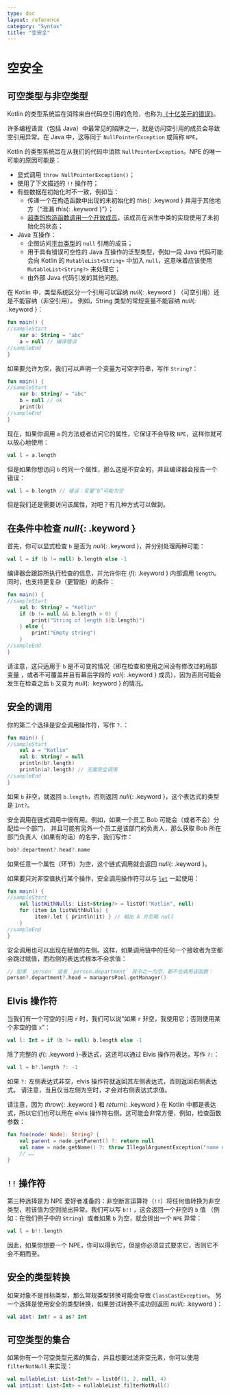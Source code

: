 ```yaml
---
type: doc
layout: reference
category: "Syntax"
title: "空安全"
---
```


# 空安全

## 可空类型与非空类型

Kotlin 的类型系统旨在消除来自代码空引用的危险，也称为[《十亿美元的错误》](http://en.wikipedia.org/wiki/Tony_Hoare#Apologies_and_retractions)。

许多编程语言（包括 Java）中最常见的陷阱之一，就是访问空引用的成员会导致空引用异常。在 Java 中，这等同于 `NullPointerException` 或简称 `NPE`。

Kotlin 的类型系统旨在从我们的代码中消除 `NullPointerException`。NPE 的唯一可能的原因可能是：

* 显式调用 `throw NullPointerException()`；
* 使用了下文描述的 `!!` 操作符；
* 有些数据在初始化时不一致，例如当：
  * 传递一个在构造函数中出现的未初始化的 *this*{: .keyword } 并用于其他地方（“泄漏 *this*{: .keyword }”）；
  * [超类的构造函数调用一个开放成员](classes.html#派生类初始化顺序)，该成员在派生中类的实现使用了未初始化的状态；
* Java 互操作：
  * 企图访问[平台类型](java-interop.html#空安全与平台类型)的 `null` 引用的成员；
  * 用于具有错误可空性的 Java 互操作的泛型类型，例如一段 Java 代码可能会向 Kotlin 的 `MutableList<String>` 中加入 `null`，这意味着应该使用 `MutableList<String?>` 来处理它；
  * 由外部 Java 代码引发的其他问题。

在 Kotlin 中，类型系统区分一个引用可以容纳 *null*{: .keyword } （可空引用）还是不能容纳（非空引用）。
例如，String 类型的常规变量不能容纳 *null*{: .keyword }：


```kotlin
fun main() {
//sampleStart
    var a: String = "abc"
    a = null // 编译错误
//sampleEnd
}
```


如果要允许为空，我们可以声明一个变量为可空字符串，写作 `String?`：


```kotlin
fun main() {
//sampleStart
    var b: String? = "abc"
    b = null // ok
    print(b)
//sampleEnd
}
```


现在，如果你调用 `a` 的方法或者访问它的属性，它保证不会导致 `NPE`，这样你就可以放心地使用：


```kotlin
val l = a.length
```


但是如果你想访问 `b` 的同一个属性，那么这是不安全的，并且编译器会报告一个错误：


```kotlin
val l = b.length // 错误：变量“b”可能为空
```


但是我们还是需要访问该属性，对吧？有几种方式可以做到。

## 在条件中检查 *null*{: .keyword }

首先，你可以显式检查 `b` 是否为 *null*{: .keyword }，并分别处理两种可能：


```kotlin
val l = if (b != null) b.length else -1
```


编译器会跟踪所执行检查的信息，并允许你在 *if*{: .keyword } 内部调用 `length`。
同时，也支持更复杂（更智能）的条件：


```kotlin
fun main() {
//sampleStart
    val b: String? = "Kotlin"
    if (b != null && b.length > 0) {
        print("String of length ${b.length}")
    } else {
        print("Empty string")
    }
//sampleEnd
}

```


请注意，这只适用于 `b` 是不可变的情况（即在检查和使用之间没有修改过的局部变量
，或者不可覆盖并且有幕后字段的 *val*{: .keyword } 成员），因为否则可能会发生<!--
-->在检查之后 `b` 又变为 *null*{: .keyword } 的情况。

## 安全的调用

你的第二个选择是安全调用操作符，写作 `?.`：


```kotlin
fun main() {
//sampleStart
    val a = "Kotlin"
    val b: String? = null
    println(b?.length)
    println(a?.length) // 无需安全调用
//sampleEnd
}
```


如果 `b` 非空，就返回 `b.length`，否则返回 *null*{: .keyword }，这个表达式的类型是 `Int?`。

安全调用在链式调用中很有用。例如，如果一个员工 Bob 可能会（或者不会）分配给一个部门，
并且可能有另外一个员工是该部门的负责人，那么获取 Bob 所在部门负责人（如果有的话）的名字，我们写作：


```kotlin
bob?.department?.head?.name
```


如果任意一个属性（环节）为空，这个链式调用就会返回 *null*{: .keyword }。

如果要只对非空值执行某个操作，安全调用操作符可以与 [`let`](https://kotlinlang.org/api/latest/jvm/stdlib/kotlin/let.html) 一起使用：


```kotlin
fun main() {
//sampleStart
    val listWithNulls: List<String?> = listOf("Kotlin", null)
    for (item in listWithNulls) {
         item?.let { println(it) } // 输出 A 并忽略 null
    }
//sampleEnd
}
```


安全调用也可以出现在赋值的左侧。这样，如果调用链中的任何一个接收者为空都会跳过赋值，而右侧的表达式根本不会求值：


```kotlin
// 如果 `person` 或者 `person.department` 其中之一为空，都不会调用该函数：
person?.department?.head = managersPool.getManager()
```


## Elvis 操作符

当我们有一个可空的引用 `r` 时，我们可以说“如果 `r` 非空，我使用它；否则使用某个非空的值 `x`”：


```kotlin
val l: Int = if (b != null) b.length else -1
```


除了完整的 *if*{: .keyword }-表达式，这还可以通过 Elvis 操作符表达，写作 `?:`：


```kotlin
val l = b?.length ?: -1
```


如果 `?:` 左侧表达式非空，elvis 操作符就返回其左侧表达式，否则返回右侧表达式。
请注意，当且仅当左侧为空时，才会对右侧表达式求值。

请注意，因为 *throw*{: .keyword } 和 *return*{: .keyword } 在 Kotlin 中都是表达式，所以它们也可以用在
 elvis 操作符右侧。这可能会非常方便，例如，检查函数参数：


```kotlin
fun foo(node: Node): String? {
    val parent = node.getParent() ?: return null
    val name = node.getName() ?: throw IllegalArgumentException("name expected")
    // ……
}
```


## `!!` 操作符

第三种选择是为 NPE 爱好者准备的：非空断言运算符（`!!`）将任何值转换为非空<!--
-->类型，若该值为空则抛出异常。我们可以写 `b!!` ，这会返回一个非空的 `b` 值
（例如：在我们例子中的 `String`）或者如果 `b` 为空，就会抛出一个 `NPE` 异常：


```kotlin
val l = b!!.length
```


因此，如果你想要一个 NPE，你可以得到它，但是你必须显式要求它，否则它不会不期而至。

## 安全的类型转换

如果对象不是目标类型，那么常规类型转换可能会导致 `ClassCastException`。
另一个选择是使用安全的类型转换，如果尝试转换不成功则返回 *null*{: .keyword }：


```kotlin
val aInt: Int? = a as? Int
```


## 可空类型的集合

如果你有一个可空类型元素的集合，并且想要过滤非空元素，你可以使用 `filterNotNull` 来实现：


```kotlin
val nullableList: List<Int?> = listOf(1, 2, null, 4)
val intList: List<Int> = nullableList.filterNotNull()
```

